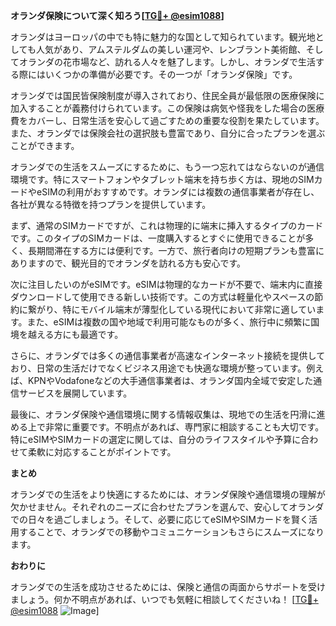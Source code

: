 **オランダ保険について深く知ろう[[TG💪+ @esim1088](https://t.me/s/esim1088)]**

オランダはヨーロッパの中でも特に魅力的な国として知られています。観光地としても人気があり、アムステルダムの美しい運河や、レンブラント美術館、そしてオランダの花市場など、訪れる人々を魅了します。しかし、オランダで生活する際にはいくつかの準備が必要です。その一つが「オランダ保険」です。

オランダでは国民皆保険制度が導入されており、住民全員が最低限の医療保険に加入することが義務付けられています。この保険は病気や怪我をした場合の医療費をカバーし、日常生活を安心して過ごすための重要な役割を果たしています。また、オランダでは保険会社の選択肢も豊富であり、自分に合ったプランを選ぶことができます。

オランダでの生活をスムーズにするために、もう一つ忘れてはならないのが通信環境です。特にスマートフォンやタブレット端末を持ち歩く方は、現地のSIMカードやeSIMの利用がおすすめです。オランダには複数の通信事業者が存在し、各社が異なる特徴を持つプランを提供しています。

まず、通常のSIMカードですが、これは物理的に端末に挿入するタイプのカードです。このタイプのSIMカードは、一度購入するとすぐに使用できることが多く、長期間滞在する方には便利です。一方で、旅行者向けの短期プランも豊富にありますので、観光目的でオランダを訪れる方も安心です。

次に注目したいのがeSIMです。eSIMは物理的なカードが不要で、端末内に直接ダウンロードして使用できる新しい技術です。この方式は軽量化やスペースの節約に繋がり、特にモバイル端末が薄型化している現代において非常に適しています。また、eSIMは複数の国や地域で利用可能なものが多く、旅行中に頻繁に国境を越える方にも最適です。

さらに、オランダでは多くの通信事業者が高速なインターネット接続を提供しており、日常の生活だけでなくビジネス用途でも快適な環境が整っています。例えば、KPNやVodafoneなどの大手通信事業者は、オランダ国内全域で安定した通信サービスを展開しています。

最後に、オランダ保険や通信環境に関する情報収集は、現地での生活を円滑に進める上で非常に重要です。不明点があれば、専門家に相談することも大切です。特にeSIMやSIMカードの選定に関しては、自分のライフスタイルや予算に合わせて柔軟に対応することがポイントです。

**まとめ**

オランダでの生活をより快適にするためには、オランダ保険や通信環境の理解が欠かせません。それぞれのニーズに合わせたプランを選んで、安心してオランダでの日々を過ごしましょう。そして、必要に応じてeSIMやSIMカードを賢く活用することで、オランダでの移動やコミュニケーションもさらにスムーズになります。

**おわりに**

オランダでの生活を成功させるためには、保険と通信の両面からサポートを受けましょう。何か不明点があれば、いつでも気軽に相談してくださいね！ [[TG💪+ @esim1088](https://t.me/s/esim1088) ![Image](https://i.postimg.cc/Y0z9fWf4/image.png)]